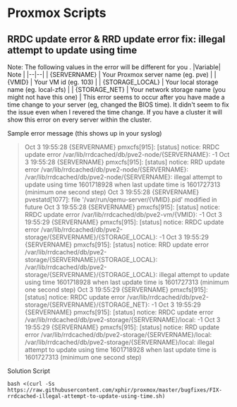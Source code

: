 # Proxmox Scripts

## RRDC update error & RRD update error fix: illegal attempt to update using time
Note: The following values in the error will be different for you .
|Variable| Note |
|--|--|
| {SERVERNAME} | Your Proxmox server name (eg. pve) |
| {VMID} | Your VM id (eg. 103) |
| {STORAGE_LOCAL} | Your local storage name (eg. local-zfs) |
| {STORAGE_NET} | Your network storage name (you might not have this one) |
This error seems to occur after you have made a time change to your server (eg, changed the BIOS time). It didn't seem to fix the issue even when I revered the time change. If you have a cluster it will show this error on every server within the cluster.

Sample error message (this shows up in your syslog)
>Oct  3 19:55:28 {SERVERNAME} pmxcfs[915]: [status] notice: RRDC update error /var/lib/rrdcached/db/pve2-node/{SERVERNAME}: -1
Oct  3 19:55:28 {SERVERNAME} pmxcfs[915]: [status] notice: RRD update error /var/lib/rrdcached/db/pve2-node/{SERVERNAME}: /var/lib/rrdcached/db/pve2-node/{SERVERNAME}: illegal attempt to update using time 1601718928 when last update time is 1601727313 (minimum one second step)
Oct  3 19:55:28 {SERVERNAME} pvestatd[1077]: file '/var/run/qemu-server/{VMID}.pid' modified in future
Oct  3 19:55:28 {SERVERNAME} pmxcfs[915]: [status] notice: RRDC update error /var/lib/rrdcached/db/pve2-vm/{VMID}: -1
Oct  3 19:55:29 {SERVERNAME} pmxcfs[915]: [status] notice: RRDC update error /var/lib/rrdcached/db/pve2-storage/{SERVERNAME}/{STORAGE_LOCAL}: -1
Oct  3 19:55:29 {SERVERNAME} pmxcfs[915]: [status] notice: RRD update error /var/lib/rrdcached/db/pve2-storage/{SERVERNAME}/{STORAGE_LOCAL}: /var/lib/rrdcached/db/pve2-storage/{SERVERNAME}/{STORAGE_LOCAL}: illegal attempt to update using time 1601718928 when last update time is 1601727313 (minimum one second step)
Oct  3 19:55:29 {SERVERNAME} pmxcfs[915]: [status] notice: RRDC update error /var/lib/rrdcached/db/pve2-storage/{SERVERNAME}/{STORAGE_NET}: -1
Oct  3 19:55:29 {SERVERNAME} pmxcfs[915]: [status] notice: RRDC update error /var/lib/rrdcached/db/pve2-storage/{SERVERNAME}/local: -1
Oct  3 19:55:29 {SERVERNAME} pmxcfs[915]: [status] notice: RRD update error /var/lib/rrdcached/db/pve2-storage/{SERVERNAME}/local: /var/lib/rrdcached/db/pve2-storage/{SERVERNAME}/local: illegal attempt to update using time 1601718928 when last update time is 1601727313 (minimum one second step)

Solution Script

`bash <(curl -Ss https://raw.githubusercontent.com/xphir/proxmox/master/bugfixes/FIX-rrdcached-illegal-attempt-to-update-using-time.sh)`